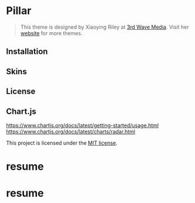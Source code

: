 # Pillar

> This theme is designed by Xiaoying Riley at [3rd Wave Media](http://themes.3rdwavemedia.com/).
> Visit her [website](http://themes.3rdwavemedia.com/) for more themes.

## Installation

## Skins

## License

## Chart.js

https://www.chartjs.org/docs/latest/getting-started/usage.html
https://www.chartjs.org/docs/latest/charts/radar.html

This project is licensed under the [MIT license](LICENSE.txt).
# resume
# resume
